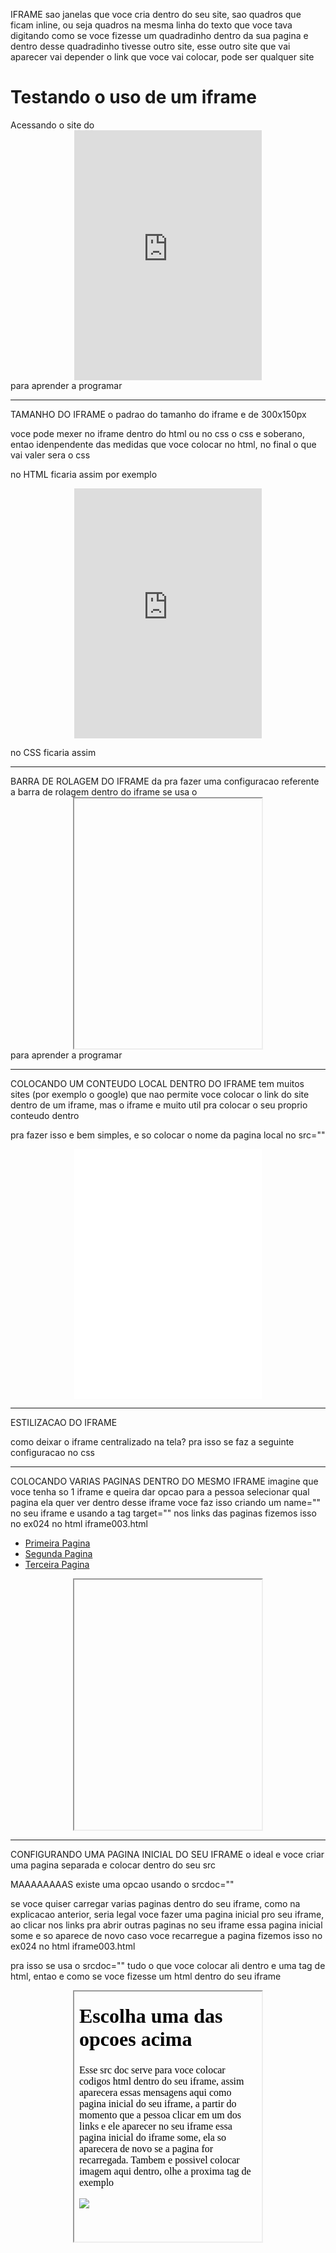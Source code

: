 IFRAME
sao janelas que voce cria dentro do seu site, sao quadros que ficam inline, ou seja quadros na mesma linha do texto que voce tava digitando
como se voce fizesse um quadradinho dentro da sua pagina e dentro desse quadradinho tivesse outro site, esse outro site que vai aparecer vai depender o link que voce vai colocar, pode ser qualquer site

<body>
    <h1>Testando o uso de um iframe</h1>
    <p>
        Acessando o site do 
        <iframe src="https://www.cursoemvideo.com/" frameborder="0"> </iframe> <!--o frameborder aceita 0 ou 1, que significa sem ou com borda-->
        para aprender a programar
    </p>
</body>

______________________________________________________________________________________________________________________________________
TAMANHO DO IFRAME
o padrao do tamanho do iframe e de 300x150px

voce pode mexer no iframe dentro do html ou no css
o css e soberano, entao idenpendente das medidas que voce colocar no html, no final o que vai valer sera o css

no HTML ficaria assim por exemplo
 <iframe src="https://www.cursoemvideo.com/" frameborder="0" height="500px" width="500"> </iframe>

no CSS ficaria assim
<style>
    iframe {
        width: 400px;
        height: 400px;
    }
</style>

______________________________________________________________________________________________________________________________________
BARRA DE ROLAGEM DO IFRAME
da pra fazer uma configuracao referente a barra de rolagem dentro do iframe
se usa o <iframe scrolling="auto | yes | no">
isso vai dizer se deve existir ou nao uma barra de rolagem, mesmo que o conteudo seja grande e precise de barra de rolagem voce pode decidir que nao tenha

- auto: e o padrao, a barra de rolagem aparece quando e preciso
- yes: vai mostrar a barra de rolagem idependente se precisa ou nao
- no: nao vai ter barra de rolagem, independente se precisa ou nao

______________________________________________________________________________________________________________________________________
AJUSTANDO COMPATIBILIDADE
caso o navegador nao tenha compatibilidade com o iframe voce precisa colocar um substituto para o ifram, que seria um link normal
ficaria assim:

<body>
    <h1>Testando o uso de um iframe</h1>
    <p>
        Acessando o site do 
        <iframe src="https://www.cursoemvideo.com/" frameborder="0"> 
            <a href="https://www.cursoemvideo.com/" target="_blank">Curso em Video</a> <!--esse link e palavra substitui o iframe caso nao seja compativel-->
        </iframe>
        para aprender a programar
    </p>
</body>

______________________________________________________________________________________________________________________________________
COLOCANDO UM CONTEUDO LOCAL DENTRO DO IFRAME
tem muitos sites (por exemplo o google) que nao permite voce colocar o link do site dentro de um iframe, mas o iframe e muito util pra colocar o seu proprio conteudo dentro 

pra fazer isso e bem simples, e so colocar o nome da pagina local no src=""
<iframe src="pag001.html" frameborder="0" height="500" width="500"></iframe>

______________________________________________________________________________________________________________________________________
ESTILIZACAO DO IFRAME

como deixar o iframe centralizado na tela?
pra isso se faz a seguinte configuracao no css

<style>
iframe {
    width: 300px;
    display: block; /**como o iframe e inline, o margin:auto nao vai funcionar, entao precisa transformar em block**/
    margin: auto;
}
</style>

___________________________________________________________________________________________________________________________________
COLOCANDO VARIAS PAGINAS DENTRO DO MESMO IFRAME
imagine que voce tenha so 1 iframe e queira dar opcao para a pessoa selecionar qual pagina ela quer ver dentro desse iframe
voce faz isso criando um name="" no seu iframe e usando a tag target="" nos links das paginas
fizemos isso no ex024 no html iframe003.html

<html>
<body>

<!--aqui criei uma lista com 3 paginas diferentes, ao clicar em cada um dos links dessa lista quero que a pagina apareca no meu iframe--->
<ul>
    <li><a href="paginas/pag001.html" target="frame">Primeira Pagina</a></li> <!--aqui coloquei o target="frame" que e o name que eu dei pro meu iframe-->
    <li><a href="paginas/pag002.html" target="frame">Segunda Pagina</a></li>
    <li><a href="paginas/pag003.html" target="frame">Terceira Pagina</a></li>
</ul>

<iframe id="tela" name="frame" src="">Selecione uma opcao</iframe> <!--aqui eu criei o name="frame" pra ser usado no target-->

</body>
</html>

_____________________________________________________________________________________________________________________________________
CONFIGURANDO UMA PAGINA INICIAL DO SEU IFRAME
o ideal e voce criar uma pagina separada e colocar dentro do seu src
 
MAAAAAAAAS existe uma opcao usando o srcdoc=""

se voce quiser carregar varias paginas dentro do seu iframe, como na explicacao anterior, seria legal voce fazer uma pagina inicial pro seu iframe, ao clicar nos links pra abrir outras paginas no seu iframe essa pagina inicial some e so aparece de novo caso voce recarregue a pagina
fizemos isso no ex024 no html iframe003.html

pra isso se usa o srcdoc=""
tudo o que voce colocar ali dentro e uma tag de html, entao e como se voce fizesse um html dentro do seu iframe

<iframe id="tela" name="frame" srcdoc="<h1> Escolha uma das opcoes acima </h1> <p>Esse src doc serve para voce colocar codigos html dentro do seu iframe, assim aparecera essas mensagens aqui como pagina inicial do seu iframe, a partir do momento que a pessoa clicar em um dos links e ele aparecer no seu iframe essa pagina inicial do iframe some, ela so aparecera de novo se a pagina for recarregada. Tambem e possivel colocar imagem aqui dentro, olhe a proxima tag de exemplo</p> <img src='imagens/cachorro.jpg'>">Selecione uma opcao</iframe>